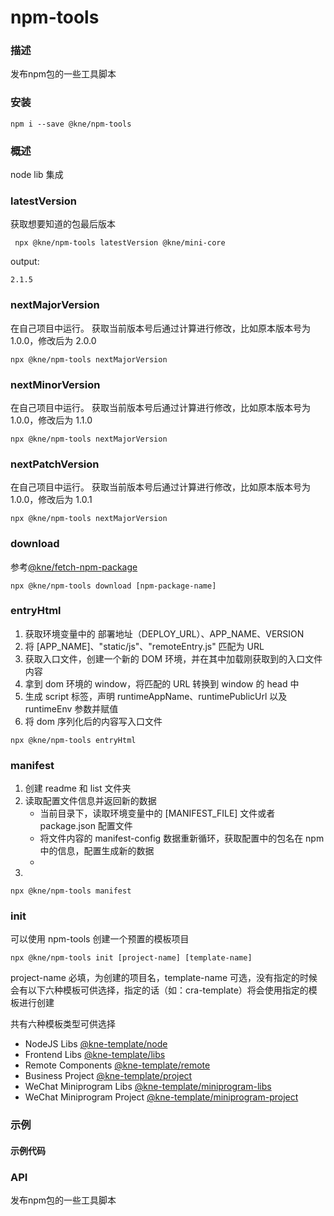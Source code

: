 
# npm-tools


### 描述

发布npm包的一些工具脚本


### 安装

```shell
npm i --save @kne/npm-tools
```


### 概述

node lib 集成

### latestVersion

获取想要知道的包最后版本

```shell
 npx @kne/npm-tools latestVersion @kne/mini-core 
```

output:

```text
2.1.5
```

### nextMajorVersion

在自己项目中运行。
获取当前版本号后通过计算进行修改，比如原本版本号为 1.0.0，修改后为 2.0.0

```shell
npx @kne/npm-tools nextMajorVersion
```

### nextMinorVersion

在自己项目中运行。
获取当前版本号后通过计算进行修改，比如原本版本号为 1.0.0，修改后为 1.1.0

```shell
npx @kne/npm-tools nextMajorVersion
```

### nextPatchVersion

在自己项目中运行。
获取当前版本号后通过计算进行修改，比如原本版本号为 1.0.0，修改后为 1.0.1

```shell
npx @kne/npm-tools nextMajorVersion
```

### download

参考[@kne/fetch-npm-package](https://www.kne-union.top/#/node-libs/fetch-npm-package)

```shell
npx @kne/npm-tools download [npm-package-name]
```

### entryHtml

1. 获取环境变量中的 部署地址（DEPLOY_URL）、APP_NAME、VERSION
2. 将 [APP_NAME]、"static/js"、"remoteEntry.js" 匹配为 URL 
3. 获取入口文件，创建一个新的 DOM 环境，并在其中加载刚获取到的入口文件内容 
4. 拿到 dom 环境的 window，将匹配的 URL 转换到 window 的 head 中
5. 生成 script 标签，声明 runtimeAppName、runtimePublicUrl 以及 runtimeEnv 参数并赋值
6. 将 dom 序列化后的内容写入口文件

```shell
npx @kne/npm-tools entryHtml
```

### manifest
1. 创建 readme 和 list 文件夹
2. 读取配置文件信息并返回新的数据
    * 当前目录下，读取环境变量中的 [MANIFEST_FILE] 文件或者 package.json 配置文件
    * 将文件内容的 manifest-config 数据重新循环，获取配置中的包名在 npm 中的信息，配置生成新的数据
    * 
3. 

```shell
npx @kne/npm-tools manifest
```
### init

可以使用 npm-tools 创建一个预置的模板项目

```shell
npx @kne/npm-tools init [project-name] [template-name]
```

project-name 必填，为创建的项目名，template-name 可选，没有指定的时候会有以下六种模板可供选择，指定的话（如：cra-template）将会使用指定的模板进行创建

共有六种模板类型可供选择

- NodeJS Libs [@kne-template/node](https://npmmirror.com/package/@kne-template/node)
- Frontend Libs [@kne-template/libs](https://npmmirror.com/package/@kne-template/libs)
- Remote Components [@kne-template/remote](https://npmmirror.com/package/@kne-template/remote)
- Business Project [@kne-template/project](https://npmmirror.com/package/@kne-template/project)
- WeChat Miniprogram Libs [@kne-template/miniprogram-libs](https://npmmirror.com/package/@kne-template/miniprogram-libs)
- WeChat Miniprogram
  Project [@kne-template/miniprogram-project](https://npmmirror.com/package/@kne-template/miniprogram-project)



### 示例

#### 示例代码



### API

发布npm包的一些工具脚本
